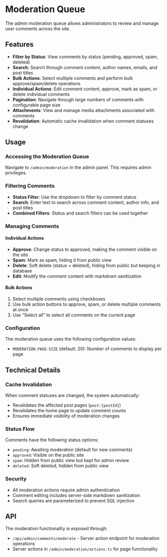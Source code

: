 # Moderation Queue

The admin moderation queue allows administrators to review and manage user comments across the site.

## Features

- **Filter by Status**: View comments by status (pending, approved, spam, deleted)
- **Search**: Search through comment content, author names, emails, and post titles
- **Bulk Actions**: Select multiple comments and perform bulk approve/spam/delete operations
- **Individual Actions**: Edit comment content, approve, mark as spam, or delete individual comments
- **Pagination**: Navigate through large numbers of comments with configurable page size
- **Attachments**: View and manage media attachments associated with comments
- **Revalidation**: Automatic cache invalidation when comment statuses change

## Usage

### Accessing the Moderation Queue

Navigate to `/admin/moderation` in the admin panel. This requires admin privileges.

### Filtering Comments

- **Status Filter**: Use the dropdown to filter by comment status
- **Search**: Enter text to search across comment content, author info, and post titles
- **Combined Filters**: Status and search filters can be used together

### Managing Comments

#### Individual Actions
- **Approve**: Change status to approved, making the comment visible on the site
- **Spam**: Mark as spam, hiding it from public view
- **Delete**: Soft delete (status = deleted), hiding from public but keeping in database
- **Edit**: Modify the comment content with markdown sanitization

#### Bulk Actions
1. Select multiple comments using checkboxes
2. Use bulk action buttons to approve, spam, or delete multiple comments at once
3. Use "Select all" to select all comments on the current page

### Configuration

The moderation queue uses the following configuration values:

- `MODERATION.PAGE-SIZE` (default: 20): Number of comments to display per page

## Technical Details

### Cache Invalidation

When comment statuses are changed, the system automatically:
- Revalidates the affected post pages (`post:{postId}`)
- Revalidates the home page to update comment counts
- Ensures immediate visibility of moderation changes

### Status Flow

Comments have the following status options:
- `pending`: Awaiting moderation (default for new comments)
- `approved`: Visible on the public site
- `spam`: Hidden from public view but kept for admin review
- `deleted`: Soft deleted, hidden from public view

### Security

- All moderation actions require admin authentication
- Comment editing includes server-side markdown sanitization
- Search queries are parameterized to prevent SQL injection

## API

The moderation functionality is exposed through:
- `/api/admin/comments/moderate` - Server action endpoint for moderation operations
- Server actions in `/admin/moderation/actions.ts` for page functionality